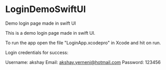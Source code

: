 # LoginDemoSwiftUI
Demo login page made in swift UI

This is a demo login page made in swift UI.

To run the app open the file "LoginApp.xcodepro" in Xcode and hit on run.

Login credentials for success:

Username: akshay
Email: akshay.yerneni@hotmail.com
Password: 123456

